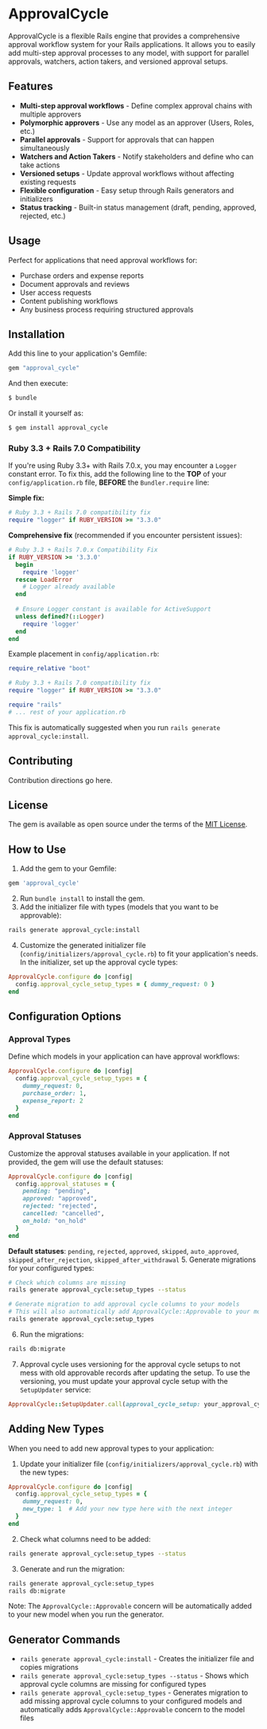 # ApprovalCycle

ApprovalCycle is a flexible Rails engine that provides a comprehensive approval workflow system for your Rails applications. It allows you to easily add multi-step approval processes to any model, with support for parallel approvals, watchers, action takers, and versioned approval setups.

## Features

- **Multi-step approval workflows** - Define complex approval chains with multiple approvers
- **Polymorphic approvers** - Use any model as an approver (Users, Roles, etc.)
- **Parallel approvals** - Support for approvals that can happen simultaneously
- **Watchers and Action Takers** - Notify stakeholders and define who can take actions
- **Versioned setups** - Update approval workflows without affecting existing requests
- **Flexible configuration** - Easy setup through Rails generators and initializers
- **Status tracking** - Built-in status management (draft, pending, approved, rejected, etc.)

## Usage

Perfect for applications that need approval workflows for:
- Purchase orders and expense reports
- Document approvals and reviews
- User access requests
- Content publishing workflows
- Any business process requiring structured approvals

## Installation

Add this line to your application's Gemfile:

```ruby
gem "approval_cycle"
```

And then execute:
```bash
$ bundle
```

Or install it yourself as:
```bash
$ gem install approval_cycle
```

### Ruby 3.3 + Rails 7.0 Compatibility

If you're using Ruby 3.3+ with Rails 7.0.x, you may encounter a `Logger` constant error. To fix this, add the following line to the **TOP** of your `config/application.rb` file, **BEFORE** the `Bundler.require` line:

**Simple fix:**
```ruby
# Ruby 3.3 + Rails 7.0 compatibility fix
require "logger" if RUBY_VERSION >= "3.3.0"
```

**Comprehensive fix** (recommended if you encounter persistent issues):
```ruby
# Ruby 3.3 + Rails 7.0.x Compatibility Fix
if RUBY_VERSION >= '3.3.0'
  begin
    require 'logger'
  rescue LoadError
    # Logger already available
  end
  
  # Ensure Logger constant is available for ActiveSupport
  unless defined?(::Logger)
    require 'logger'
  end
end
```

Example placement in `config/application.rb`:
```ruby
require_relative "boot"

# Ruby 3.3 + Rails 7.0 compatibility fix
require "logger" if RUBY_VERSION >= "3.3.0"

require "rails"
# ... rest of your application.rb
```

This fix is automatically suggested when you run `rails generate approval_cycle:install`.

## Contributing
Contribution directions go here.

## License
The gem is available as open source under the terms of the [MIT License](https://opensource.org/licenses/MIT).

## How to Use

1. Add the gem to your Gemfile:
  ```ruby
  gem 'approval_cycle'
  ```
2. Run `bundle install` to install the gem.
3. Add the initializer file with types (models that you want to be approvable):
  ```bash
  rails generate approval_cycle:install
  ```
4. Customize the generated initializer file (`config/initializers/approval_cycle.rb`) to fit your application's needs. In the initializer, set up the approval cycle types:
  ```ruby
  ApprovalCycle.configure do |config|
    config.approval_cycle_setup_types = { dummy_request: 0 }
  end
  ```

## Configuration Options

### Approval Types
Define which models in your application can have approval workflows:
```ruby
ApprovalCycle.configure do |config|
  config.approval_cycle_setup_types = {
    dummy_request: 0,
    purchase_order: 1,
    expense_report: 2
  }
end
```

### Approval Statuses
Customize the approval statuses available in your application. If not provided, the gem will use the default statuses:
```ruby
ApprovalCycle.configure do |config|
  config.approval_statuses = {
    pending: "pending",
    approved: "approved",
    rejected: "rejected",
    cancelled: "cancelled",
    on_hold: "on_hold"
  }
end
```

**Default statuses**: `pending`, `rejected`, `approved`, `skipped`, `auto_approved`, `skipped_after_rejection`, `skipped_after_withdrawal`
5. Generate migrations for your configured types:
  ```bash
  # Check which columns are missing
  rails generate approval_cycle:setup_types --status

  # Generate migration to add approval cycle columns to your models
  # This will also automatically add ApprovalCycle::Approvable to your model files
  rails generate approval_cycle:setup_types
  ```
6. Run the migrations:
  ```bash
  rails db:migrate
  ```
7. Approval cycle uses versioning for the approval cycle setups to not mess with old approvable records after updating the setup. To use the versioning, you must update your approval cycle setup with the `SetupUpdater` service:
  ```ruby
  ApprovalCycle::SetupUpdater.call(approval_cycle_setup: your_approval_cycle_setup_record, params: {attributes to update}, apply_to_versions: {true | false})
  ```

## Adding New Types

When you need to add new approval types to your application:

1. Update your initializer file (`config/initializers/approval_cycle.rb`) with the new types:
  ```ruby
  ApprovalCycle.configure do |config|
    config.approval_cycle_setup_types = {
      dummy_request: 0,
      new_type: 1  # Add your new type here with the next integer
    }
  end
  ```

2. Check what columns need to be added:
  ```bash
  rails generate approval_cycle:setup_types --status
  ```

3. Generate and run the migration:
  ```bash
  rails generate approval_cycle:setup_types
  rails db:migrate
  ```

Note: The `ApprovalCycle::Approvable` concern will be automatically added to your new model when you run the generator.

## Generator Commands

- `rails generate approval_cycle:install` - Creates the initializer file and copies migrations
- `rails generate approval_cycle:setup_types --status` - Shows which approval cycle columns are missing for configured types
- `rails generate approval_cycle:setup_types` - Generates migration to add missing approval cycle columns to your configured models and automatically adds `ApprovalCycle::Approvable` concern to the model files
